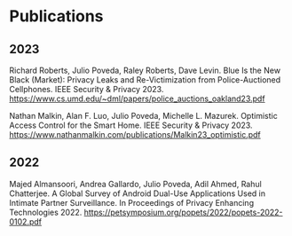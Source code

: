 # Publications

## 2023
Richard Roberts, Julio Poveda, Raley Roberts, Dave Levin. Blue Is the New Black (Market): Privacy Leaks and Re-Victimization from Police-Auctioned Cellphones. IEEE Security & Privacy 2023. https://www.cs.umd.edu/~dml/papers/police_auctions_oakland23.pdf 

Nathan Malkin, Alan F. Luo, Julio Poveda, Michelle L. Mazurek. Optimistic Access Control for the Smart Home. IEEE Security & Privacy 2023. https://www.nathanmalkin.com/publications/Malkin23_optimistic.pdf 

## 2022
Majed Almansoori, Andrea Gallardo, Julio Poveda, Adil Ahmed, Rahul Chatterjee. A Global Survey of Android Dual-Use Applications Used in Intimate Partner Surveillance. In Proceedings of Privacy Enhancing Technologies 2022. https://petsymposium.org/popets/2022/popets-2022-0102.pdf 